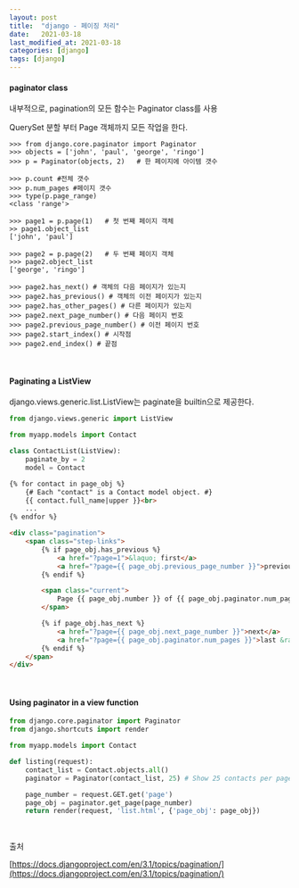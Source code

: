 ```yaml
---
layout: post
title:  "django - 페이징 처리"
date:   2021-03-18
last_modified_at: 2021-03-18
categories: [django]
tags: [django]
---
```


#### paginator class

내부적으로, pagination의 모든 함수는 Paginator class를 사용

QuerySet 분할 부터 Page 객체까지 모든 작업을 한다.

```shell script
>>> from django.core.paginator import Paginator
>>> objects = ['john', 'paul', 'george', 'ringo']
>>> p = Paginator(objects, 2)   # 한 페이지에 아이템 갯수

>>> p.count #전체 갯수
>>> p.num_pages #페이지 갯수
>>> type(p.page_range)
<class 'range'>

>>> page1 = p.page(1)   # 첫 번째 페이지 객체
>> page1.object_list
['john', 'paul']

>>> page2 = p.page(2)   # 두 번째 페이지 객체
>>> page2.object_list
['george', 'ringo']

>>> page2.has_next() # 객체의 다음 페이지가 있는지 
>>> page2.has_previous() # 객체의 이전 페이지가 있는지
>>> page2.has_other_pages() # 다른 페이지가 있는지
>>> page2.next_page_number() # 다음 페이지 번호
>>> page2.previous_page_number() # 이전 페이지 번호
>>> page2.start_index() # 시작점
>>> page2.end_index() # 끝점
```

<br/>

#### Paginating a ListView

django.views.generic.list.ListView는 paginate을 builtin으로 제공한다.

```python
from django.views.generic import ListView

from myapp.models import Contact

class ContactList(ListView):
    paginate_by = 2
    model = Contact
```
```html
{% for contact in page_obj %}
    {# Each "contact" is a Contact model object. #}
    {{ contact.full_name|upper }}<br>
    ...
{% endfor %}

<div class="pagination">
    <span class="step-links">
        {% if page_obj.has_previous %}
            <a href="?page=1">&laquo; first</a>
            <a href="?page={{ page_obj.previous_page_number }}">previous</a>
        {% endif %}

        <span class="current">
            Page {{ page_obj.number }} of {{ page_obj.paginator.num_pages }}.
        </span>

        {% if page_obj.has_next %}
            <a href="?page={{ page_obj.next_page_number }}">next</a>
            <a href="?page={{ page_obj.paginator.num_pages }}">last &raquo;</a>
        {% endif %}
    </span>
</div>
```

<br/>

#### Using paginator in a view function

```python
from django.core.paginator import Paginator
from django.shortcuts import render

from myapp.models import Contact

def listing(request):
    contact_list = Contact.objects.all()
    paginator = Paginator(contact_list, 25) # Show 25 contacts per page.

    page_number = request.GET.get('page')
    page_obj = paginator.get_page(page_number)
    return render(request, 'list.html', {'page_obj': page_obj})
```

<br/>

출처

[https://docs.djangoproject.com/en/3.1/topics/pagination/](https://docs.djangoproject.com/en/3.1/topics/pagination/)